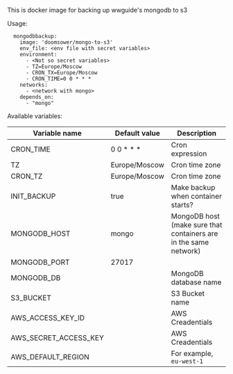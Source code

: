 This is docker image for backing up wwguide's mongodb to s3

Usage:

```docker
  mongodbbackup:
    image: 'doomsower/mongo-to-s3'
    env_file: <env file with secret variables>
    environment:
      - <Not so secret variables> 
      - TZ=Europe/Moscow
      - CRON_TX=Europe/Moscow
      - CRON_TIME=0 0 * * *
    networks:
      - <network with mongo>
    depends_on:
      - "mongo"

```

Available variables: 

| Variable name          | Default value  | Description                                                      |
|------------------------|----------------|------------------------------------------------------------------|
| CRON_TIME              | 0 0 * * *      | Cron expression                                                  |
| TZ                     | Europe/Moscow  | Cron time zone                                                   |
| CRON_TZ                | Europe/Moscow  | Cron time zone                                                   |
| INIT_BACKUP            | true           | Make backup when container starts?                               |
| MONGODB_HOST           | mongo          | MongoDB host (make sure that containers are in the same network) |
| MONGODB_PORT           | 27017          |                                                                  |
| MONGODB_DB             |                | MongoDB database name                                            |
| S3_BUCKET              |                | S3 Bucket name                                                   |
| AWS_ACCESS_KEY_ID      |                | AWS Creadentials                                                 |
| AWS_SECRET_ACCESS_KEY  |                | AWS Creadentials                                                 |
| AWS_DEFAULT_REGION     |                | For example, `eu-west-1`                                         |
